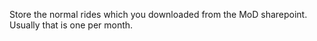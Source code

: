 Store the normal rides which you downloaded from the MoD sharepoint. Usually that is one per month.
